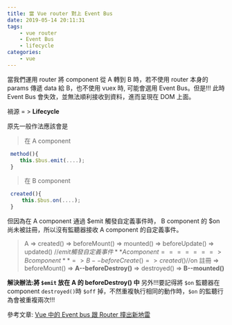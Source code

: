 ```yaml
---
title: 當 Vue router 對上 Event Bus 
date: 2019-05-14 20:11:31
tags:
	- vue router
	- Event Bus
	- lifecycle
categories:
	- vue
---
```


當我們運用 router 將 component 從 A 轉到 B 時，若不使用 router 本身的 params 傳遞 data 給 B，也不使用 vuex 時, 可能會選用 Event Bus。但是!!! 此時 Event Bus 會失效，並無法順利接收到資料，進而呈現在 DOM 上面。

禍源 = > **Lifecycle**

原先一般作法應該會是

> 在 A component

```javascript
 method(){
	this.$bus.emit(....);
 }
```

> 在 B component

```javascript
 created(){
　	this.$bus.on(....);
 }
```

但因為在 A component 通過 $emit 觸發自定義事件時， B component 的 $on 尚未被註冊，所以沒有監聽器接收 A component 的自定義事件。

> A => created() => beforeMount() => mounted() => beforeUpdate()
> => updated() //$emit 觸發自定義事件 
> **A component =======> B component**
> => B--beforeCreate() => created() //$on 註冊
> => beforeMount()
> => **A--beforeDestroy()** => destroyed()
> => **B--mounted()**

**解決辦法:將 `$emit` 放在 A 的 beforeDestroy() 中**
另外!!!要記得將 `$on` 監聽器在 component `destroyed()`時 `$off` 掉，不然重複執行相同的動作時，`$on` 的監聽行為會被重複兩次!!!

參考文章: [Vue 中的 Event bus 跟 Router 撞出新地雷](https://medium.com/@ceall8650/vue%E4%B8%AD%E7%9A%84event-bus%E8%B7%9Frouter%E6%92%9E%E5%87%BA%E6%96%B0%E5%9C%B0%E9%9B%B7-5d3e52545cec)
